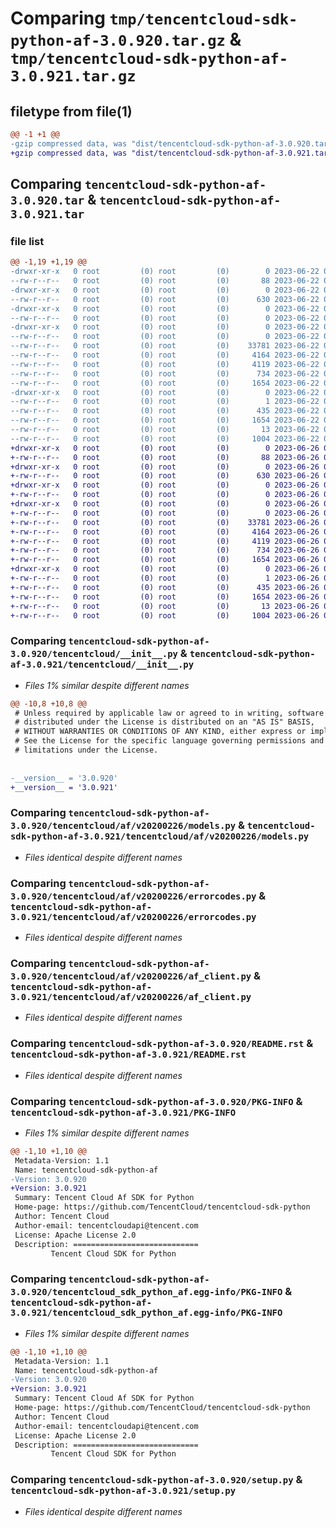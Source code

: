 # Comparing `tmp/tencentcloud-sdk-python-af-3.0.920.tar.gz` & `tmp/tencentcloud-sdk-python-af-3.0.921.tar.gz`

## filetype from file(1)

```diff
@@ -1 +1 @@
-gzip compressed data, was "dist/tencentcloud-sdk-python-af-3.0.920.tar", last modified: Thu Jun 22 00:15:21 2023, max compression
+gzip compressed data, was "dist/tencentcloud-sdk-python-af-3.0.921.tar", last modified: Mon Jun 26 00:15:16 2023, max compression
```

## Comparing `tencentcloud-sdk-python-af-3.0.920.tar` & `tencentcloud-sdk-python-af-3.0.921.tar`

### file list

```diff
@@ -1,19 +1,19 @@
-drwxr-xr-x   0 root         (0) root         (0)        0 2023-06-22 00:15:21.000000 tencentcloud-sdk-python-af-3.0.920/
--rw-r--r--   0 root         (0) root         (0)       88 2023-06-22 00:15:21.000000 tencentcloud-sdk-python-af-3.0.920/setup.cfg
-drwxr-xr-x   0 root         (0) root         (0)        0 2023-06-22 00:15:21.000000 tencentcloud-sdk-python-af-3.0.920/tencentcloud/
--rw-r--r--   0 root         (0) root         (0)      630 2023-06-22 00:15:21.000000 tencentcloud-sdk-python-af-3.0.920/tencentcloud/__init__.py
-drwxr-xr-x   0 root         (0) root         (0)        0 2023-06-22 00:15:21.000000 tencentcloud-sdk-python-af-3.0.920/tencentcloud/af/
--rw-r--r--   0 root         (0) root         (0)        0 2023-06-22 00:15:21.000000 tencentcloud-sdk-python-af-3.0.920/tencentcloud/af/__init__.py
-drwxr-xr-x   0 root         (0) root         (0)        0 2023-06-22 00:15:21.000000 tencentcloud-sdk-python-af-3.0.920/tencentcloud/af/v20200226/
--rw-r--r--   0 root         (0) root         (0)        0 2023-06-22 00:15:21.000000 tencentcloud-sdk-python-af-3.0.920/tencentcloud/af/v20200226/__init__.py
--rw-r--r--   0 root         (0) root         (0)    33781 2023-06-22 00:15:21.000000 tencentcloud-sdk-python-af-3.0.920/tencentcloud/af/v20200226/models.py
--rw-r--r--   0 root         (0) root         (0)     4164 2023-06-22 00:15:21.000000 tencentcloud-sdk-python-af-3.0.920/tencentcloud/af/v20200226/errorcodes.py
--rw-r--r--   0 root         (0) root         (0)     4119 2023-06-22 00:15:21.000000 tencentcloud-sdk-python-af-3.0.920/tencentcloud/af/v20200226/af_client.py
--rw-r--r--   0 root         (0) root         (0)      734 2023-06-22 00:15:21.000000 tencentcloud-sdk-python-af-3.0.920/README.rst
--rw-r--r--   0 root         (0) root         (0)     1654 2023-06-22 00:15:21.000000 tencentcloud-sdk-python-af-3.0.920/PKG-INFO
-drwxr-xr-x   0 root         (0) root         (0)        0 2023-06-22 00:15:21.000000 tencentcloud-sdk-python-af-3.0.920/tencentcloud_sdk_python_af.egg-info/
--rw-r--r--   0 root         (0) root         (0)        1 2023-06-22 00:15:21.000000 tencentcloud-sdk-python-af-3.0.920/tencentcloud_sdk_python_af.egg-info/dependency_links.txt
--rw-r--r--   0 root         (0) root         (0)      435 2023-06-22 00:15:21.000000 tencentcloud-sdk-python-af-3.0.920/tencentcloud_sdk_python_af.egg-info/SOURCES.txt
--rw-r--r--   0 root         (0) root         (0)     1654 2023-06-22 00:15:21.000000 tencentcloud-sdk-python-af-3.0.920/tencentcloud_sdk_python_af.egg-info/PKG-INFO
--rw-r--r--   0 root         (0) root         (0)       13 2023-06-22 00:15:21.000000 tencentcloud-sdk-python-af-3.0.920/tencentcloud_sdk_python_af.egg-info/top_level.txt
--rw-r--r--   0 root         (0) root         (0)     1004 2023-06-22 00:15:21.000000 tencentcloud-sdk-python-af-3.0.920/setup.py
+drwxr-xr-x   0 root         (0) root         (0)        0 2023-06-26 00:15:16.000000 tencentcloud-sdk-python-af-3.0.921/
+-rw-r--r--   0 root         (0) root         (0)       88 2023-06-26 00:15:16.000000 tencentcloud-sdk-python-af-3.0.921/setup.cfg
+drwxr-xr-x   0 root         (0) root         (0)        0 2023-06-26 00:15:16.000000 tencentcloud-sdk-python-af-3.0.921/tencentcloud/
+-rw-r--r--   0 root         (0) root         (0)      630 2023-06-26 00:15:15.000000 tencentcloud-sdk-python-af-3.0.921/tencentcloud/__init__.py
+drwxr-xr-x   0 root         (0) root         (0)        0 2023-06-26 00:15:16.000000 tencentcloud-sdk-python-af-3.0.921/tencentcloud/af/
+-rw-r--r--   0 root         (0) root         (0)        0 2023-06-26 00:15:15.000000 tencentcloud-sdk-python-af-3.0.921/tencentcloud/af/__init__.py
+drwxr-xr-x   0 root         (0) root         (0)        0 2023-06-26 00:15:16.000000 tencentcloud-sdk-python-af-3.0.921/tencentcloud/af/v20200226/
+-rw-r--r--   0 root         (0) root         (0)        0 2023-06-26 00:15:15.000000 tencentcloud-sdk-python-af-3.0.921/tencentcloud/af/v20200226/__init__.py
+-rw-r--r--   0 root         (0) root         (0)    33781 2023-06-26 00:15:15.000000 tencentcloud-sdk-python-af-3.0.921/tencentcloud/af/v20200226/models.py
+-rw-r--r--   0 root         (0) root         (0)     4164 2023-06-26 00:15:15.000000 tencentcloud-sdk-python-af-3.0.921/tencentcloud/af/v20200226/errorcodes.py
+-rw-r--r--   0 root         (0) root         (0)     4119 2023-06-26 00:15:15.000000 tencentcloud-sdk-python-af-3.0.921/tencentcloud/af/v20200226/af_client.py
+-rw-r--r--   0 root         (0) root         (0)      734 2023-06-26 00:15:15.000000 tencentcloud-sdk-python-af-3.0.921/README.rst
+-rw-r--r--   0 root         (0) root         (0)     1654 2023-06-26 00:15:16.000000 tencentcloud-sdk-python-af-3.0.921/PKG-INFO
+drwxr-xr-x   0 root         (0) root         (0)        0 2023-06-26 00:15:16.000000 tencentcloud-sdk-python-af-3.0.921/tencentcloud_sdk_python_af.egg-info/
+-rw-r--r--   0 root         (0) root         (0)        1 2023-06-26 00:15:16.000000 tencentcloud-sdk-python-af-3.0.921/tencentcloud_sdk_python_af.egg-info/dependency_links.txt
+-rw-r--r--   0 root         (0) root         (0)      435 2023-06-26 00:15:16.000000 tencentcloud-sdk-python-af-3.0.921/tencentcloud_sdk_python_af.egg-info/SOURCES.txt
+-rw-r--r--   0 root         (0) root         (0)     1654 2023-06-26 00:15:16.000000 tencentcloud-sdk-python-af-3.0.921/tencentcloud_sdk_python_af.egg-info/PKG-INFO
+-rw-r--r--   0 root         (0) root         (0)       13 2023-06-26 00:15:16.000000 tencentcloud-sdk-python-af-3.0.921/tencentcloud_sdk_python_af.egg-info/top_level.txt
+-rw-r--r--   0 root         (0) root         (0)     1004 2023-06-26 00:15:15.000000 tencentcloud-sdk-python-af-3.0.921/setup.py
```

### Comparing `tencentcloud-sdk-python-af-3.0.920/tencentcloud/__init__.py` & `tencentcloud-sdk-python-af-3.0.921/tencentcloud/__init__.py`

 * *Files 1% similar despite different names*

```diff
@@ -10,8 +10,8 @@
 # Unless required by applicable law or agreed to in writing, software
 # distributed under the License is distributed on an "AS IS" BASIS,
 # WITHOUT WARRANTIES OR CONDITIONS OF ANY KIND, either express or implied.
 # See the License for the specific language governing permissions and
 # limitations under the License.
 
 
-__version__ = '3.0.920'
+__version__ = '3.0.921'
```

### Comparing `tencentcloud-sdk-python-af-3.0.920/tencentcloud/af/v20200226/models.py` & `tencentcloud-sdk-python-af-3.0.921/tencentcloud/af/v20200226/models.py`

 * *Files identical despite different names*

### Comparing `tencentcloud-sdk-python-af-3.0.920/tencentcloud/af/v20200226/errorcodes.py` & `tencentcloud-sdk-python-af-3.0.921/tencentcloud/af/v20200226/errorcodes.py`

 * *Files identical despite different names*

### Comparing `tencentcloud-sdk-python-af-3.0.920/tencentcloud/af/v20200226/af_client.py` & `tencentcloud-sdk-python-af-3.0.921/tencentcloud/af/v20200226/af_client.py`

 * *Files identical despite different names*

### Comparing `tencentcloud-sdk-python-af-3.0.920/README.rst` & `tencentcloud-sdk-python-af-3.0.921/README.rst`

 * *Files identical despite different names*

### Comparing `tencentcloud-sdk-python-af-3.0.920/PKG-INFO` & `tencentcloud-sdk-python-af-3.0.921/PKG-INFO`

 * *Files 1% similar despite different names*

```diff
@@ -1,10 +1,10 @@
 Metadata-Version: 1.1
 Name: tencentcloud-sdk-python-af
-Version: 3.0.920
+Version: 3.0.921
 Summary: Tencent Cloud Af SDK for Python
 Home-page: https://github.com/TencentCloud/tencentcloud-sdk-python
 Author: Tencent Cloud
 Author-email: tencentcloudapi@tencent.com
 License: Apache License 2.0
 Description: ============================
         Tencent Cloud SDK for Python
```

### Comparing `tencentcloud-sdk-python-af-3.0.920/tencentcloud_sdk_python_af.egg-info/PKG-INFO` & `tencentcloud-sdk-python-af-3.0.921/tencentcloud_sdk_python_af.egg-info/PKG-INFO`

 * *Files 1% similar despite different names*

```diff
@@ -1,10 +1,10 @@
 Metadata-Version: 1.1
 Name: tencentcloud-sdk-python-af
-Version: 3.0.920
+Version: 3.0.921
 Summary: Tencent Cloud Af SDK for Python
 Home-page: https://github.com/TencentCloud/tencentcloud-sdk-python
 Author: Tencent Cloud
 Author-email: tencentcloudapi@tencent.com
 License: Apache License 2.0
 Description: ============================
         Tencent Cloud SDK for Python
```

### Comparing `tencentcloud-sdk-python-af-3.0.920/setup.py` & `tencentcloud-sdk-python-af-3.0.921/setup.py`

 * *Files identical despite different names*

